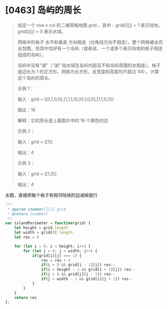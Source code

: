 # [0463] 岛屿的周长

> 给定一个 row x col 的二维网格地图 grid ，其中：grid[i][j] = 1 表示陆地， grid[i][j] = 0 表示水域。
>
> 网格中的格子 水平和垂直 方向相连（对角线方向不相连）。整个网格被水完全包围，但其中恰好有一个岛屿（或者说，一个或多个表示陆地的格子相连组成的岛屿）。
>
> 岛屿中没有“湖”（“湖” 指水域在岛屿内部且不和岛屿周围的水相连）。格子是边长为 1 的正方形。网格为长方形，且宽度和高度均不超过 100 。计算这个岛屿的周长。
>
> 示例 1：
>
> 输入：grid = [[0,1,0,0],[1,1,1,0],[0,1,0,0],[1,1,0,0]]
>
> 输出：16
>
> 解释：它的周长是上面图片中的 16 个黄色的边
>
> 示例 2：
>
> 输入：grid = [[1]]
>
> 输出：4
>
> 示例 3：
>
> 输入：grid = [[1,0]]
>
> 输出：4

水题，直接把每个格子有相邻陆地的边减掉就行

```js 
/**
 * @param {number[][]} grid
 * @return {number}
 */
var islandPerimeter = function(grid) {
    let height = grid.length
    let width = grid[0].length
    let res = 0

    for (let i = 0; i < height; i++) {
        for (let j = 0; j < width; j++) {
            if(grid[i][j] === 1) {
                res = res + 4
                if(i > 0 && grid[i - 1][j]) res--
                if(i < height - 1 && grid[i + 1][j]) res--
                if(j > 0 && grid[i][j - 1]) res--
                if(j < width - 1 && grid[i][j + 1]) res--
            }
        }
    }
    return res
};
```